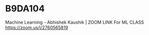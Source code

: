 # B9DA104
Machine Learning - Abhishek Kaushik | ZOOM LINK For ML CLASS   https://zoom.us/j/2760565819
